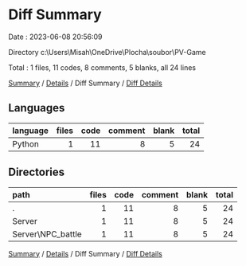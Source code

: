 # Diff Summary

Date : 2023-06-08 20:56:09

Directory c:\\Users\\Misah\\OneDrive\\Plocha\\soubor\\PV-Game

Total : 1 files,  11 codes, 8 comments, 5 blanks, all 24 lines

[Summary](results.md) / [Details](details.md) / Diff Summary / [Diff Details](diff-details.md)

## Languages
| language | files | code | comment | blank | total |
| :--- | ---: | ---: | ---: | ---: | ---: |
| Python | 1 | 11 | 8 | 5 | 24 |

## Directories
| path | files | code | comment | blank | total |
| :--- | ---: | ---: | ---: | ---: | ---: |
| . | 1 | 11 | 8 | 5 | 24 |
| Server | 1 | 11 | 8 | 5 | 24 |
| Server\\NPC_battle | 1 | 11 | 8 | 5 | 24 |

[Summary](results.md) / [Details](details.md) / Diff Summary / [Diff Details](diff-details.md)